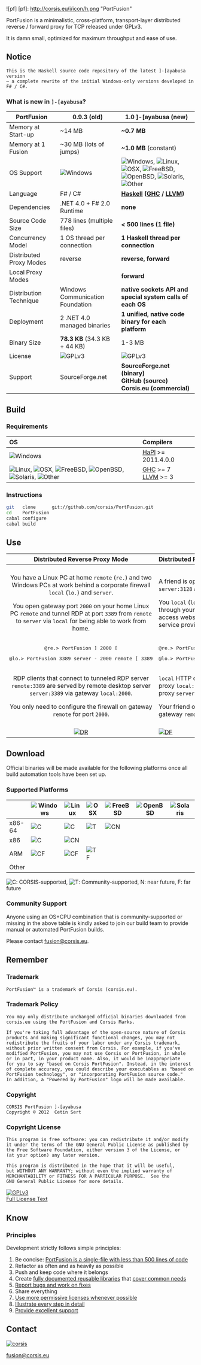 ![pf]
[pf]: http://corsis.eu/i/icon/h.png "PortFusion"

PortFusion is a minimalistic, cross-platform, transport-layer distributed reverse / forward proxy for TCP released under GPLv3.

It is damn small, optimized for maximum throughput and ease of use.

## Notice

```
This is the Haskell source code repository of the latest ]-[ayabusa version
– a complete rewrite of the initial Windows-only versions developed in F# / C#.
```

### What is new in `]-[ayabusa`?

PortFusion          | 0.9.3 (old)                     | 1.0 \]-[ayabusa (new)
--------------------|---------------------------------|-------------------------------
Memory at Start-up  | ~14 MB                          | **~0.7 MB**
Memory at 1 Fusion  | ~30 MB (lots of jumps)          | **~1.0 MB** (constant)
OS Support          | ![Windows]      | ![Windows], ![Linux], ![OSX], ![FreeBSD], ![OpenBSD], ![Solaris], ![Other]
Language            | F# / C#                         | **[Haskell] \([GHC] / [LLVM]\)**
Dependencies        | .NET 4.0 + F# 2.0 Runtime       | **none**
Source Code Size    | 778 lines (multiple files)      | **< 500 lines (1 file)**
Concurrency Model   | 1 OS thread per connection      | **1 Haskell thread per connection**
Distributed Proxy Modes | reverse                     | **reverse, forward**
Local Proxy Modes   |                                 | **forward**
Distribution Technique | Windows Communication Foundation | **native sockets API and special system calls of each OS**
Deployment          | 2 .NET 4.0 managed binaries     | **1 unified, native code binary for each platform**
Binary Size         | **78.3 KB** (34.3 KB + 44 KB)   | 1-3 MB
License             | ![GPLv3]                        | ![GPLv3]
Support             | SourceForge.net                 | **SourceForge.net (binary) <br /> GitHub (source) <br /> Corsis.eu (commercial)**

[GPLv3]:   http://gplv3.fsf.org/gplv3-127x51.png                                           "GPLv3"
[Windows]: http://portfusion.sourceforge.net/w/wp-content/uploads/2012/05/os_win_other.png "Windows"
[Linux]:   http://portfusion.sourceforge.net/w/wp-content/uploads/2012/05/os_oracle.png    "Linux"
[OSX]:     http://portfusion.sourceforge.net/w/wp-content/uploads/2012/05/os_macosx.png    "Mac OS"
[FreeBSD]: http://portfusion.sourceforge.net/w/wp-content/uploads/2012/05/os_freebsd.png   "FreeBSD"
[OpenBSD]: http://portfusion.sourceforge.net/w/wp-content/uploads/2012/05/os_openbsd.png   "OpenBSD"
[Solaris]: http://portfusion.sourceforge.net/w/wp-content/uploads/2012/05/os_solaris.png   "Solaris"
[Other]:   http://portfusion.sourceforge.net/w/wp-content/uploads/2012/05/os_other.png     "Other"
[Haskell]: http://www.haskell.org/                                                         "Haskell"
[GHC]:     http://www.haskell.org/ghc/                                                     "GHC"
[LLVM]:    http://llvm.org                                                                 "LLVM"
[HaPl]:    http://hackage.haskell.org/platform/                                            "Haskell Platform"

## Build

### Requirements

| OS           | Compilers           |
|:-------------|:--------------------|
| ![Windows]   | [HaPl] >= 2011.4.0.0
| ![Linux], ![OSX], ![FreeBSD], ![OpenBSD], ![Solaris], ![Other] | [GHC] >= 7 <br /> [LLVM] >= 3

### Instructions

```bash
git   clone      git://github.com/corsis/PortFusion.git
cd    PortFusion
cabal configure
cabal build
```

## Use

| Distributed Reverse Proxy Mode  | Distributed Forward Proxy Mode |
|:-------------------------------:|:-------------------------------|
| |
| <p>You have a Linux PC at home `remote` (`re.`) and two Windows PCs at work behind a corporate firewall `local` (`lo.`) and `server`.</p> <p>You open gateway port `2000` on your home Linux PC `remote` and tunnel RDP at port `3389` from `remote` to `server` via `local` for being able to work from home.</p> | <p>A friend is operating an http proxy server `server:3128` and has a gateway PC `remote` (`re.`).</p> <p>You `local` (`lo.`) want to connect to the internet through your friend's http proxy `server:3128` to access websites blocked by your current internet service provider.</p>
| <pre>@re.> PortFusion             ] 2000        [</pre> <pre>@lo.> PortFusion 3389 server - 2000 remote [ 3389</pre> | <pre>@re.> PortFusion      ]        2000 [</pre> <pre>@lo.> PortFusion 3128 ] remote 2000 - server 3128</pre>
| <p>RDP clients that connect to tunneled RDP server `remote:3389` are served by remote desktop server `server:3389` via gateway `local:2000`.</p> <p>You only need to configure the firewall on gateway `remote` for port `2000`.</p> | <p>`local` HTTP clients that connects to the tunneled proxy `local:3128` are served by your friend's http proxy `server:3128` via gateway`remote`.</p> <p>Your friend only needs to configure the firewall on gateway `remote` for port `2000`.</p>
| |
| [<img src="http://portfusion.sourceforge.net/w/wp-content/uploads/2012/05/reverse-fusion-msc-6.png" alt="DR" />](http://portfusion.sourceforge.net/w/wp-content/uploads/2012/05/reverse-fusion-msc-6.png) | [<img src="http://portfusion.sourceforge.net/w/wp-content/uploads/2012/05/forward-fusion-msc-6.png" alt="DF" />](http://portfusion.sourceforge.net/w/wp-content/uploads/2012/05/forward-fusion-msc-6.png)


## Download

Official binaries will be made available for the following platforms once all build automation tools have been set up.

### Supported Platforms

|        | ![Windows] | ![Linux] | ![OSX] | ![FreeBSD] | ![OpenBSD] | ![Solaris] | ![Other]
| ------ | ---------- | -------- | ------ | ---------- | ---------- | ---------- | --------
| x86-64 | ![C]       | ![C]     | ![T]   | ![C]N      |            |
| x86    | ![C]       | ![C]N    |        |            | 
| ARM    | ![C]F      | ![C]F    | ![T]F  |            |
| Other  |

[C]: http://res2.windows.microsoft.com/resbox/en/Windows%207/main/33624ed4-7676-4be4-9f47-d77eab7ecd9c_0.gif "CORSIS-supported"
[T]: http://res2.windows.microsoft.com/resbox/en/Windows%207/main/43fa1e85-5152-43ff-b0f7-63ae6520a88b_0.gif "Community-supported"
![C]: CORSIS-supported, ![T]: Community-supported, N: near future, F: far  future

### Community Support

Anyone using an OS+CPU combination that is community-supported or missing in the above table is kindly asked to join our build team to provide manual or automated PortFusion builds.

Please contact [fusion@corsis.eu](mailto:fusion@corsis.eu).


## Remember

### Trademark

```
PortFusion™ is a trademark of Corsis (corsis.eu).
```

### Trademark Policy

```
You may only distribute unchanged official binaries downloaded from
corsis.eu using the PortFusion and Corsis Marks.

If you're taking full advantage of the open-source nature of Corsis
products and making significant functional changes, you may not
redistribute the fruits of your labor under any Corsis trademark,
without prior written consent from Corsis. For example, if you've
modified PortFusion, you may not use Corsis or PortFusion, in whole
or in part, in your product name. Also, it would be inappropriate
for you to say "based on Corsis PortFusion". Instead, in the interest
of complete accuracy, you could describe your executables as "based on
PortFusion technology", or "incorporating PortFusion source code."
In addition, a "Powered by PortFusion" logo will be made available.
```

### Copyright

```
CORSIS PortFusion ]-[ayabusa
Copyright © 2012  Cetin Sert
```

### Copyright License

```
This program is free software: you can redistribute it and/or modify
it under the terms of the GNU General Public License as published by
the Free Software Foundation, either version 3 of the License, or
(at your option) any later version.

This program is distributed in the hope that it will be useful,
but WITHOUT ANY WARRANTY; without even the implied warranty of
MERCHANTABILITY or FITNESS FOR A PARTICULAR PURPOSE.  See the
GNU General Public License for more details.
```
[![GPLv3] <br /> Full License Text](http://beta.corsis.eu/license/)


## Know

### Principles

Development strictly follows simple principles:

1. Be concise: [PortFusion is a single-file with less than 500 lines of code](https://github.com/corsis/PortFusion/blob/master/src/Main.hs)
2. Refactor as often and as heavily as possible
3. Push and keep code where it belongs
 1. Create [fully documented reusable libraries](http://hackage.haskell.org/package/splice) that [cover common needs](http://stackoverflow.com/questions/10080670/using-gnu-linux-system-call-splice-for-zero-copy-socket-to-socket-data-transfe)
 2. [Report bugs and work on fixes](https://github.com/haskell/network/issues/31)
4. Share everything
 1. [Use more permissive licenses whenever possible](http://hackage.haskell.org/package/splice)
 2. [Illustrate every step in detail](http://beta.corsis.eu/features/#tab-distributed-reverse-proxy-mode)
5. [Provide excellent support](https://sourceforge.net/p/portfusion/discussion/general/thread/7ad0cb49/)


## Contact

[![corsis]](https://github.com/corsis/)

[fusion@corsis.eu](mailto:fusion@corsis.eu)

[corsis]: http://portfusion.sourceforge.net/i/l100.png "Corsis Research"
